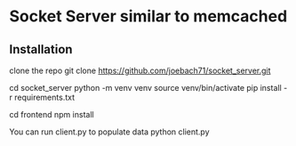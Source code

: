 # Socket Server similar to memcached
## Installation
clone the repo
git clone https://github.com/joebach71/socket_server.git

cd socket_server
python -m venv venv
source venv/bin/activate
pip install -r requirements.txt

cd frontend
npm install

You can run client.py to populate data
python client.py